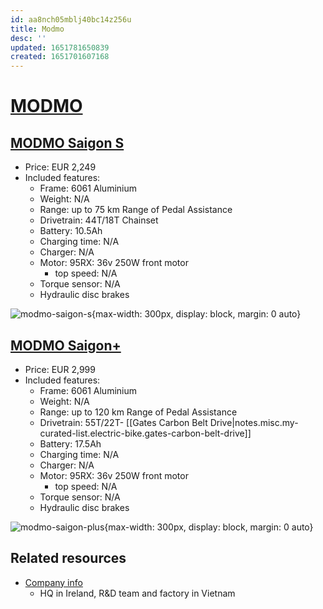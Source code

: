 ```yaml
---
id: aa8nch05mblj40bc14z256u
title: Modmo
desc: ''
updated: 1651781650839
created: 1651701607168
---
```

# [MODMO](https://modmo.io/)

## [MODMO Saigon S](https://modmo.io/products/saigon-s)

- Price: EUR 2,249
- Included features:
    - Frame: 6061 Aluminium
    - Weight: N/A
    - Range: up to 75 km Range of Pedal Assistance
    - Drivetrain: 44T/18T Chainset
    - Battery: 10.5Ah
    - Charging time: N/A
    - Charger: N/A
    - Motor: 95RX: 36v 250W front motor
        - top speed: N/A
    - Torque sensor: N/A
    - Hydraulic disc brakes

![modmo-saigon-s](https://th.bing.com/th/id/OIP.PhqAQdz0zDAPFJl-MZfK9gHaF-?w=223&h=180&c=7&r=0&o=5&dpr=1.25&pid=1.7){max-width: 300px, display: block, margin: 0 auto}

## [MODMO Saigon+](https://modmo.io/products/saigon)

- Price: EUR 2,999
- Included features:
    - Frame: 6061 Aluminium
    - Weight: N/A
    - Range: up to 120 km Range of Pedal Assistance
    - Drivetrain: 55T/22T- [[Gates Carbon Belt Drive|notes.misc.my-curated-list.electric-bike.gates-carbon-belt-drive]]
    - Battery: 17.5Ah
    - Charging time: N/A
    - Charger: N/A
    - Motor: 95RX: 36v 250W front motor
        - top speed: N/A
    - Torque sensor: N/A
    - Hydraulic disc brakes

![modmo-saigon-plus](https://th.bing.com/th/id/OIP.tRnGkrdS1nt45gRCW8V5KQHaEK?w=309&h=180&c=7&r=0&o=5&dpr=1.25&pid=1.7){max-width: 300px, display: block, margin: 0 auto}

## Related resources
- [Company info](https://modmo.io/pages/about)
    - HQ in Ireland, R&D team and factory in Vietnam
